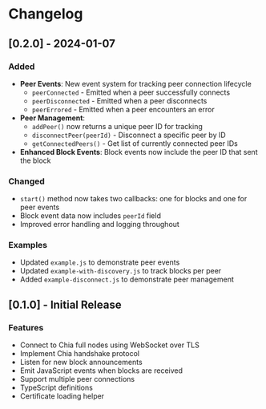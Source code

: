 # Changelog

## [0.2.0] - 2024-01-07

### Added
- **Peer Events**: New event system for tracking peer connection lifecycle
  - `peerConnected` - Emitted when a peer successfully connects
  - `peerDisconnected` - Emitted when a peer disconnects
  - `peerErrored` - Emitted when a peer encounters an error
- **Peer Management**:
  - `addPeer()` now returns a unique peer ID for tracking
  - `disconnectPeer(peerId)` - Disconnect a specific peer by ID
  - `getConnectedPeers()` - Get list of currently connected peer IDs
- **Enhanced Block Events**: Block events now include the peer ID that sent the block

### Changed
- `start()` method now takes two callbacks: one for blocks and one for peer events
- Block event data now includes `peerId` field
- Improved error handling and logging throughout

### Examples
- Updated `example.js` to demonstrate peer events
- Updated `example-with-discovery.js` to track blocks per peer
- Added `example-disconnect.js` to demonstrate peer management

## [0.1.0] - Initial Release

### Features
- Connect to Chia full nodes using WebSocket over TLS
- Implement Chia handshake protocol
- Listen for new block announcements
- Emit JavaScript events when blocks are received
- Support multiple peer connections
- TypeScript definitions
- Certificate loading helper